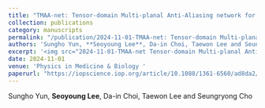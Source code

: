 ```yaml
---
title: "TMAA-net: Tensor-domain Multi-planal Anti-Aliasing network for Sparse-view CT Image Reconstruction"
collection: publications
category: manuscripts
permalink: "/publication/2024-11-01-TMAA-net: Tensor-domain Multi-planal Anti-Aliasing network for Sparse-view CT Image Reconstruction"
authors: 'Sungho Yun, **Seoyoung Lee**, Da-in Choi, Taewon Lee and Seungryong Cho'
excerpt: '<img src="2024-11-01-TMAA-net Tensor-domain Multi-planal Anti-Aliasing network for Sparse-view CT Image Reconstruction">'
date: 2024-11-01
venue: 'Physics in Medicine & Biology '
paperurl: "https://iopscience.iop.org/article/10.1088/1361-6560/ad8da2/meta#25144;%20wbx%201.0.0;%20Zoom%203.6.0;%20ms-office)&ssu=&ssv=&ssw=&ssx=eyJ1em14IjoiN2Y5MDAwN2U4ZmYxNGEtZTI4Mi00MGVlLTg5M2QtNmQ1NDkwZjZhMDA3MS0xNzMwOTYzODA1OTA2MC01YjI2MTBkOGUxMDg5OWRiMTAiLCJyZCI6ImlvcC5vcmciLCJfX3V6bWYiOiI3ZjYwMDBhMmE4NzIwYS04OTFjLTQ0MDQtODA0Mi0yOTM1NDIxYWQ1YzQxNzMwOTYzODA1OTA2MC1jNzZjYjI0OGI3Y2Q4Y2NhMTAifQ=="
---
```



Sungho Yun, **Seoyoung Lee**, Da-in Choi, Taewon Lee and Seungryong Cho     
